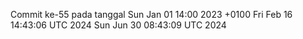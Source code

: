 Commit ke-55 pada tanggal Sun Jan 01 14:00 2023 +0100
Fri Feb 16 14:43:06 UTC 2024
Sun Jun 30 08:43:09 UTC 2024
